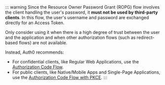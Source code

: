 ::: warning
Since the Resource Owner Password Grant (ROPG) flow involves the client handling the user's password, it **must not be used by third-party clients**. In this flow, the user's username and password are exchanged directly for an Access Token.

Only consider using it when there is a high degree of trust between the user and the application and when other authorization flows (such as redirect-based flows) are not available.

Instead, Auth0 recommends: 
* For confidential clients, like Regular Web Applications, use the [Authorization Code Flow](/flows/concepts/auth-code).
* For public clients, like Native/Mobile Apps and Single-Page Applications, use the [Authorization Code Flow with PKCE](/flows/concepts/auth-code-pkce).
:::
